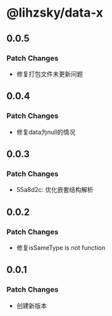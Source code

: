 # @lihzsky/data-x

## 0.0.5
### Patch Changes

- 修复打包文件未更新问题

## 0.0.4
### Patch Changes

- 修复data为null的情况

## 0.0.3
### Patch Changes

- 55a8d2c: 优化嵌套结构解析

## 0.0.2
### Patch Changes

- 修复isSameType is not function

## 0.0.1
### Patch Changes

- 创建新版本
